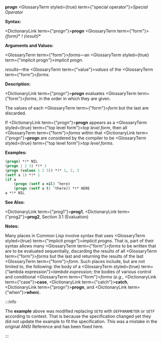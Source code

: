 **progn** <GlossaryTerm styled={true} term={"special operator"}><i>Special Operator</i></GlossaryTerm>

**Syntax:**

<DictionaryLink  term={"progn"}><b>progn</b></DictionaryLink> <GlossaryTerm  term={"form"}><i>\{form\}</i></GlossaryTerm>\* *! \{result\}*\*

**Arguments and Values:**

<GlossaryTerm  term={"form"}><i>forms</i></GlossaryTerm>—an <GlossaryTerm styled={true} term={"implicit progn"}><i>implicit progn</i></GlossaryTerm>.

*results*—the <GlossaryTerm  term={"value"}><i>values</i></GlossaryTerm> of the <GlossaryTerm  term={"form"}><i>forms</i></GlossaryTerm>.

**Description:**

<DictionaryLink  term={"progn"}><b>progn</b></DictionaryLink> evaluates <GlossaryTerm  term={"form"}><i>forms</i></GlossaryTerm>, in the order in which they are given.

The values of each <GlossaryTerm  term={"form"}><i>form</i></GlossaryTerm> but the last are discarded.

If <DictionaryLink  term={"progn"}><b>progn</b></DictionaryLink> appears as a <GlossaryTerm styled={true} term={"top level form"}><i>top level form</i></GlossaryTerm>, then all <GlossaryTerm  term={"form"}><i>forms</i></GlossaryTerm> within that <DictionaryLink  term={"progn"}><b>progn</b></DictionaryLink> are considered by the compiler to be <GlossaryTerm styled={true} term={"top level form"}><i>top level forms</i></GlossaryTerm>.

**Examples:**

```lisp
(progn) *!* NIL 
(progn 1 2 3) *!* 3 
(progn (values 1 2 3)) *!* 1, 2, 3 
(setf a 1) *!* 1 
(if a 
    (progn (setf a nil) ’here) 
    (progn (setf a t) ’there)) *!* HERE 
a *!* NIL 
```

**See Also:**

<DictionaryLink  term={"prog1"}><b>prog1</b></DictionaryLink>, <DictionaryLink  term={"prog2"}><b>prog2</b></DictionaryLink>, Section 3.1 (Evaluation)

**Notes:**

Many places in Common Lisp involve syntax that uses <GlossaryTerm styled={true} term={"implicit progn"}><i>implicit progns</i></GlossaryTerm>. That is, part of their syntax allows many <GlossaryTerm  term={"form"}><i>forms</i></GlossaryTerm> to be written that are to be evaluated sequentially, discarding the results of all <GlossaryTerm  term={"form"}><i>forms</i></GlossaryTerm> but the last and returning the results of the last <GlossaryTerm  term={"form"}><i>form</i></GlossaryTerm>. Such places include, but are not limited to, the following: the body of a <GlossaryTerm styled={true} term={"lambda expression"}><i>lambda expression</i></GlossaryTerm>; the bodies of various control and conditional <GlossaryTerm  term={"form"}><i>forms</i></GlossaryTerm> (*e.g.*, <DictionaryLink  term={"case"}><b>case</b></DictionaryLink>, <DictionaryLink  term={"catch"}><b>catch</b></DictionaryLink>, <DictionaryLink  term={"progn"}><b>progn</b></DictionaryLink>, and <DictionaryLink  term={"when"}><b>when</b></DictionaryLink>).

:::info

The **example** above was modified replacing `SETQ` with `DEFPARAMETER` or `SETF` according to context. That is because the specification changed yet they did not update the example to fit the specification. This was a mistake in the original ANSI Reference and has been fixed here.

:::
